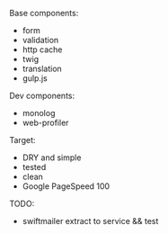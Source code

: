 Base components:
- form
- validation
- http cache
- twig
- translation
- gulp.js

Dev components:
- monolog
- web-profiler

Target:
- DRY and simple
- tested
- clean
- Google PageSpeed 100

TODO:
- swiftmailer extract to service && test
